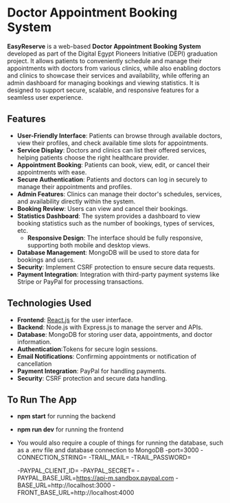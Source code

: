 # Doctor Appointment Booking System

**EasyReserve** is a web-based **Doctor Appointment Booking System** developed as part of the Digital Egypt Pioneers Initiative (DEPI) graduation project. It allows patients to conveniently schedule and manage their appointments with doctors from various clinics, while also enabling doctors and clinics to showcase their services and availability, while offering an admin dashboard for managing bookings and viewing statistics. It is designed to support secure, scalable, and responsive features for a seamless user experience.

## Features
- **User-Friendly Interface**: Patients can browse through available doctors, view their profiles, and check available time slots for appointments.
- **Service Display**: Doctors and clinics can list their offered services, helping patients choose the right healthcare provider.
- **Appointment Booking**: Patients can book, view, edit, or cancel their appointments with ease.
- **Secure Authentication**: Patients and doctors can log in securely to manage their appointments and profiles.
- **Admin Features**: Clinics can manage their doctor's schedules, services, and availability directly within the system.
- **Booking Review**: Users can view and cancel their bookings.
- **Statistics Dashboard**: The system provides a dashboard to view booking statistics such as the number of bookings, types of services, etc.
  - **Responsive Design**: The interface should be fully responsive, supporting both mobile and desktop views.
- **Database Management**: MongoDB will be used to store data for bookings and users.
- **Security**: Implement CSRF protection to ensure secure data requests.
- **Payment Integration**: Integration with third-party payment systems like Stripe or PayPal for processing transactions.

## Technologies Used
- **Frontend**: [React.js](https://reactjs.org/) for the user interface.
- **Backend**: Node.js with Express.js to manage the server and APIs.
- **Database**: MongoDB for storing user data, appointments, and doctor information.
- **Authentication**:Tokens for secure login sessions.
- **Email Notifications**: Confirming appointments or notification of cancellation
- **Payment Integration**: PayPal for handling payments.
- **Security**: CSRF protection and secure data handling.


## To Run The App
- **npm start** for running the backend
- **npm run dev** for running the frontend
- You would also require a couple of things for running the database, such as a .env file and database connection to MongoDB
  -port=3000
  -CONNECTION_STRING=
  -TRAIL_MAIL= 
  -TRAIL_PASSWORD= 
  
  -PAYPAL_CLIENT_ID=
  -PAYPAL_SECRET=
  -PAYPAL_BASE_URL=https://api-m.sandbox.paypal.com
  -BASE_URL=http://localhost:3000
  -FRONT_BASE_URL=http://localhost:4000
